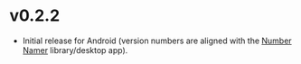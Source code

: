 v0.2.2
======

* Initial release for Android (version numbers are aligned with the [Number Namer](https://github.com/Kwpolska/numbernamer) library/desktop app).
